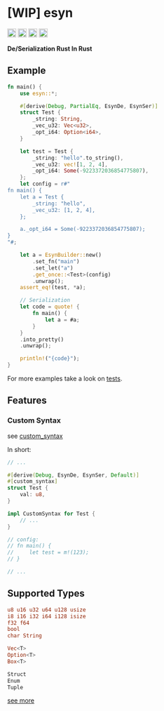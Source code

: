 # [WIP] esyn

[<img alt="github" src="https://img.shields.io/badge/github-rsuu/esyn-8da0cb?style=for-the-badge&labelColor=555555&logo=github" height="20">](https://github.com/rsuu/esyn)
[<img alt="crates.io" src="https://img.shields.io/crates/v/esyn.svg?style=for-the-badge&color=fc8d62&logo=rust" height="20">](https://crates.io/crates/esyn)
[<img alt="docs.rs" src="https://img.shields.io/badge/docs.rs-esyn-66c2a5?style=for-the-badge&labelColor=555555&logo=docs.rs" height="20">](https://docs.rs/esyn)
[<img alt="build status" src="https://img.shields.io/github/actions/workflow/status/rsuu/esyn/ci.yml?branch=main&style=for-the-badge" height="20">](https://github.com/rsuu/esyn/actions?query=branch%3Amain)

**De/Serialization Rust In Rust**

## Example

```rust
fn main() {
    use esyn::*;

    #[derive(Debug, PartialEq, EsynDe, EsynSer)]
    struct Test {
        _string: String,
        _vec_u32: Vec<u32>,
        _opt_i64: Option<i64>,
    }

    let test = Test {
        _string: "hello".to_string(),
        _vec_u32: vec![1, 2, 4],
        _opt_i64: Some(-9223372036854775807),
    };
    let config = r#"
fn main() {
    let a = Test {
        _string: "hello",
        _vec_u32: [1, 2, 4],
    };

    a._opt_i64 = Some(-9223372036854775807);
}
"#;

    let a = EsynBuilder::new()
        .set_fn("main")
        .set_let("a")
        .get_once::<Test>(config)
        .unwrap();
    assert_eq!(test, *a);

    // Serialization
    let code = quote! {
        fn main() {
            let a = #a;
        }
    }
    .into_pretty()
    .unwrap();

    println!("{code}");
}
```

For more examples take a look on [tests](https://github.com/rsuu/esyn/tree/main/crates/esyn/tests).

## Features

### Custom Syntax

see [custom_syntax](https://github.com/rsuu/esyn/tree/main/crates/esyn/examples/custom_syntax.rs)

In short:

```rust
// ...

#[derive(Debug, EsynDe, EsynSer, Default)]
#[custom_syntax]
struct Test {
    val: u8,
}

impl CustomSyntax for Test {
    // ...
}

// config:
// fn main() {
//     let test = m!(123);
// }

// ...
```

## Supported Types

```rust
u8 u16 u32 u64 u128 usize
i8 i16 i32 i64 i128 isize
f32 f64
bool
char String

Vec<T>
Option<T>
Box<T>

Struct
Enum
Tuple

```

[see more](https://github.com/rsuu/esyn/tree/main/crates/esyn/src/ext.rs)

